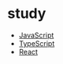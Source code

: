 # study

- [JavaScript](https://www.inflearn.com/courses/lecture?courseId=329755&tab=curriculum&type=LECTURE&unitId=171941)
- [TypeScript](https://www.inflearn.com/courses/lecture?courseId=337137&tab=curriculum&type=LECTURE&unitId=307612&subtitleLanguage=ko)
- [React](https://www.inflearn.com/courses/lecture?courseId=335175&tab=curriculum&type=LECTURE&unitId=248066&subtitleLanguage=ko)
